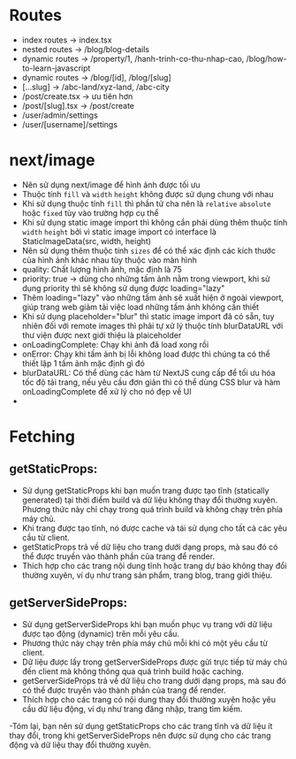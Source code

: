 # Routes

- index routes -> index.tsx
- nested routes -> /blog/blog-details
- dynamic routes -> /property/1, /hanh-trinh-co-thu-nhap-cao, /blog/how-to-learn-javascript
- dynamic routes -> /blog/[id], /blog/[slug]
- [...slug] -> /abc-land/xyz-land, /abc-city
- /post/create.tsx -> ưu tiên hơn
- /post/[slug].tsx -> /post/create
- /user/admin/settings
- /user/[username]/settings

# next/image

- Nên sử dụng next/image để hình ảnh được tối ưu
- Thuộc tính `fill` và `width` `height` không được sử dụng chung với nhau
- Khi sử dụng thuộc tính `fill` thì phần tử cha nên là `relative` `absolute` hoặc `fixed` tùy vào trường hợp cụ thể
- Khi sử dụng static image import thì không cần phải dùng thêm thuộc tính `width` `height` bởi vì static image import có interface là StaticImageData(src, width, height)
- Nên sử dụng thêm thuộc tính `sizes` để có thể xác định các kích thước của hình ảnh khác nhau tùy thuộc vào màn hình
- quality: Chất lượng hình ảnh, mặc định là 75
- priority: true -> dùng cho những tấm ảnh nằm trong viewport, khi sử dụng priority thì sẽ không sử dụng được loading="lazy"
- Thêm loading="lazy" vào những tấm ảnh sẽ xuất hiện ở ngoài viewport, giúp trang web giảm tải việc load những tấm ảnh không cần thiết
- Khi sử dụng placeholder="blur" thì static image import đã có sẵn, tuy nhiên đối với remote images thì phải tự xử lý thuộc tính blurDataURL với thư viện được next giới thiệu là plaiceholder
- onLoadingComplete: Chạy khi ảnh đã load xong rồi
- onError: Chạy khi tấm ảnh bị lỗi không load được thì chúng ta có thể thiết lập 1 tấm ảnh mặc định gì đó
- blurDataURL: Có thể dùng các hàm từ NextJS cung cấp để tối ưu hóa tốc độ tải trang, nếu yêu cầu đơn giản thì có thể dùng CSS blur và hàm onLoadingComplete để xử lý cho nó đẹp về UI
-

# Fetching

## getStaticProps:

- Sử dụng getStaticProps khi bạn muốn trang được tạo tĩnh (statically generated) tại thời điểm build và dữ liệu không thay đổi thường xuyên.
  Phương thức này chỉ chạy trong quá trình build và không chạy trên phía máy chủ.
- Khi trang được tạo tĩnh, nó được cache và tái sử dụng cho tất cả các yêu cầu từ client.
- getStaticProps trả về dữ liệu cho trang dưới dạng props, mà sau đó có thể được truyền vào thành phần của trang để render.
- Thích hợp cho các trang nội dung tĩnh hoặc trang dự báo không thay đổi thường xuyên, ví dụ như trang sản phẩm, trang blog, trang giới thiệu.

## getServerSideProps:

- Sử dụng getServerSideProps khi bạn muốn phục vụ trang với dữ liệu được tạo động (dynamic) trên mỗi yêu cầu.
- Phương thức này chạy trên phía máy chủ mỗi khi có một yêu cầu từ client.
- Dữ liệu được lấy trong getServerSideProps được gửi trực tiếp từ máy chủ đến client mà không thông qua quá trình build hoặc caching.
- getServerSideProps trả về dữ liệu cho trang dưới dạng props, mà sau đó có thể được truyền vào thành phần của trang để render.
- Thích hợp cho các trang có nội dung thay đổi thường xuyên hoặc yêu cầu dữ liệu động, ví dụ như trang đăng nhập, trang tìm kiếm.

-Tóm lại, bạn nên sử dụng getStaticProps cho các trang tĩnh và dữ liệu ít thay đổi, trong khi getServerSideProps nên được sử dụng cho các trang động và dữ liệu thay đổi thường xuyên.

